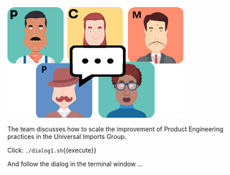 ![](../../assets/online-pe-dojo/pe-getting-started/team-chat.png)

The team discusses how to scale the improvement of Product Engineering practices in the Universal Imports Group.

Click: `./dialog1.sh`{{execute}}

And follow the dialog in the terminal window ...
